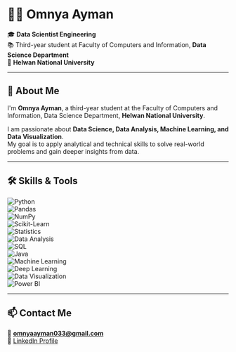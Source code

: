 # 👩‍💻 Omnya Ayman

🎓 **Data Scientist Engineering**  
📚 Third-year student at Faculty of Computers and Information, **Data Science Department**  
🏫 **Helwan National University**

---

## 🌟 About Me
I'm **Omnya Ayman**, a third-year student at the Faculty of Computers and Information, Data Science Department, **Helwan National University**.  

I am passionate about **Data Science, Data Analysis, Machine Learning, and Data Visualization**.  
My goal is to apply analytical and technical skills to solve real-world problems and gain deeper insights from data.  

---

## 🛠️ Skills & Tools
![Python](https://img.shields.io/badge/python-3670A0?style=for-the-badge&logo=python&logoColor=ffdd54)  
![Pandas](https://img.shields.io/badge/pandas-150458?style=for-the-badge&logo=pandas&logoColor=white)  
![NumPy](https://img.shields.io/badge/numpy-013243?style=for-the-badge&logo=numpy&logoColor=white)  
![Scikit-Learn](https://img.shields.io/badge/scikit--learn-F7931E?style=for-the-badge&logo=scikit-learn&logoColor=white)  
![Statistics](https://img.shields.io/badge/statistics-276DC3?style=for-the-badge&logo=R&logoColor=white)  
![Data Analysis](https://img.shields.io/badge/Data%20Analysis-009688?style=for-the-badge&logo=google-analytics&logoColor=white)  
![SQL](https://img.shields.io/badge/sql-%2307405e.svg?style=for-the-badge&logo=database&logoColor=white)  
![Java](https://img.shields.io/badge/java-%23ED8B00.svg?style=for-the-badge&logo=openjdk&logoColor=white)  
![Machine Learning](https://img.shields.io/badge/Machine%20Learning-%2300C7B7.svg?style=for-the-badge&logo=TensorFlow&logoColor=white)  
![Deep Learning](https://img.shields.io/badge/deep%20learning-FF6F00?style=for-the-badge&logo=keras&logoColor=white)  
![Data Visualization](https://img.shields.io/badge/Data%20Visualization-FF6384?style=for-the-badge&logo=Tableau&logoColor=white)  
![Power BI](https://img.shields.io/badge/Power%20BI-F2C811?style=for-the-badge&logo=powerbi&logoColor=black)  

---

## 📫 Contact Me
📧 **omnyaayman033@gmail.com**  
🔗 [LinkedIn Profile](https://www.linkedin.com/in/omnya-ayman-945223375)

